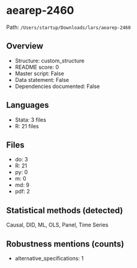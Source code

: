 # aearep-2460

Path: `/Users/startup/Downloads/lars/aearep-2460`

## Overview
- Structure: custom_structure
- README score: 0
- Master script: False
- Data statement: False
- Dependencies documented: False

## Languages
- Stata: 3 files
- R: 21 files

## Files
- do: 3
- R: 21
- py: 0
- m: 0
- md: 9
- pdf: 2

## Statistical methods (detected)
Causal, DID, ML, OLS, Panel, Time Series

## Robustness mentions (counts)
- alternative_specifications: 1